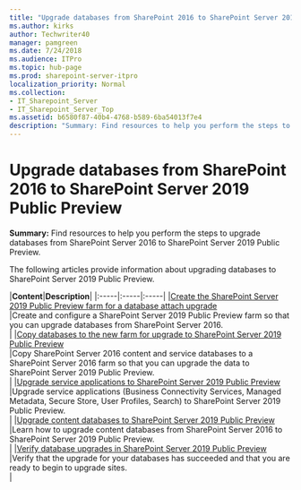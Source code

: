 ```yaml
---
title: "Upgrade databases from SharePoint 2016 to SharePoint Server 2019 Public Preview"
ms.author: kirks
author: Techwriter40
manager: pamgreen
ms.date: 7/24/2018
ms.audience: ITPro
ms.topic: hub-page
ms.prod: sharepoint-server-itpro
localization_priority: Normal
ms.collection:
- IT_Sharepoint_Server
- IT_Sharepoint_Server_Top
ms.assetid: b6580f87-40b4-4768-b589-6ba54013f7e4
description: "Summary: Find resources to help you perform the steps to upgrade databases from SharePoint Server 2016 to SharePoint Server 2019 Public Preview."
---
```


# Upgrade databases from SharePoint 2016 to SharePoint Server 2019 Public Preview

 **Summary:** Find resources to help you perform the steps to upgrade databases from SharePoint Server 2016 to SharePoint Server 2019 Public Preview. 
  
The following articles provide information about upgrading databases to SharePoint Server 2019 Public Preview.
  
  
|**Content**|**Description**|
|:-----|:-----|:-----|
|[Create the SharePoint Server 2019 Public Preview farm for a database attach upgrade](create-the-sharepoint-server-2019-farm-for-a-database-attach-upgrade.md) <br/> |Create and configure a SharePoint Server 2019 Public Preview farm so that you can upgrade databases from SharePoint Server 2016.  <br/> |
|[Copy databases to the new farm for upgrade to SharePoint Server 2019 Public Preview](copy-databases-to-the-new-farm-for-upgrade-to-sharepoint-server-2016.md) <br/> |Copy SharePoint Server 2016 content and service databases to a SharePoint Server 2016 farm so that you can upgrade the data to SharePoint Server 2019 Public Preview.  <br/> |
|[Upgrade service applications to SharePoint Server 2019 Public Preview](upgrade-service-applications-to-sharepoint-server-2019.md) <br/> |Upgrade service applications (Business Connectivity Services, Managed Metadata, Secure Store, User Profiles, Search) to SharePoint Server 2019 Public Preview.  <br/> |
|[Upgrade content databases to SharePoint Server 2019 Public Preview](upgrade-content-databases-2019.md) <br/> |Learn how to upgrade content databases from SharePoint Server 2016 to SharePoint Server 2019 Public Preview.  <br/> |
|[Verify database upgrades in SharePoint Server 2019 Public Preview](verify-upgrade-for-databases-2019.md) <br/> |Verify that the upgrade for your databases has succeeded and that you are ready to begin to upgrade sites.  <br/> |
   

